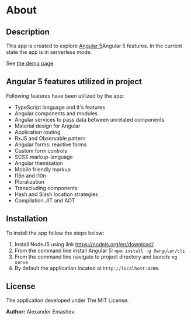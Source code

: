 # About

## Description

This app is created to explore [Angular 5](https://angular.io)Angular 5 features. In the current state the app is in serverless mode.

See [the demo page](http://alexemashev.github.io/shadow-market/).

## Angular 5 features utilized in project

Following features have been utilized by the app:

- TypeScript language and it's features
- Angular components and modules
- Angular services to pass data between unrelated components
- Material design for Angular
- Application routing
- RxJS and Observable pattern
- Angular forms: reactive forms
- Custom form controls
- SCSS markup-language
- Angular themisation
- Mobile friendly markup
- I18n and l10n
- Pluralization
- Transcluding components
- Hash and Slash location strategies
- Compilation JIT and AOT

## Installation

To install the app follow the steps below:

1. Install NodeJS using link https://nodejs.org/en/download/
2. From the command line install Angular 5: `npm install -g @angular/cli`
3. From the command line navigate to project directory and launch: `ng serve`
4. By default the application located at `http://localhost:4200`.

## License

The application developed under The MIT License.

**Author:** Alexander Emashev.
